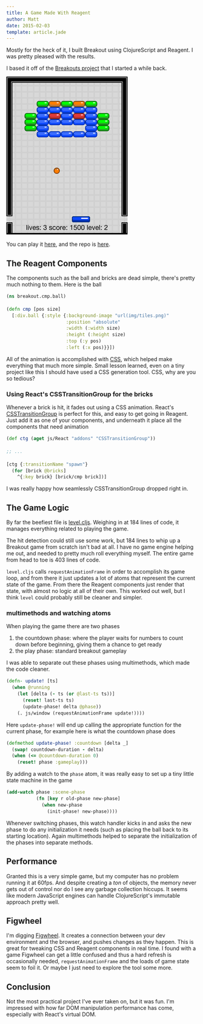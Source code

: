 ```yaml
---
title: A Game Made With Reagent
author: Matt
date: 2015-02-03
template: article.jade
---
```

Mostly for the heck of it, I built Breakout using ClojureScript and Reagent. I was pretty pleased with the results.
<span class="more"></span>

I based it off of the [Breakouts project](http://www.jsbreakouts.org) that I started a while back.

<div class="center diagram">
  <img src="img/reagent-breakout.png" alt="screenshot of breakout" />
</div>

You can play it [here](http://city41.github.io/reagent-breakout), and the repo is [here](https://github.com/city41/reagent-breakout).

## The Reagent Components

The components such as the ball and bricks are dead simple, there's pretty much nothing to them. Here is the ball

```clojure
(ns breakout.cmp.ball)

(defn cmp [pos size]
  [:div.ball {:style {:background-image "url(img/tiles.png)"
                      :position "absolute"
                      :width (:width size)
                      :height (:height size)
                      :top (:y pos)
                      :left (:x pos)}}])
```

All of the animation is accomplished with [CSS](https://github.com/city41/reagent-breakout/blob/master/resources/public/css/site.css), which helped make everything that much more simple. Small lesson learned, even on a tiny project like this I should have used a CSS generation tool. CSS, why are you so tedious?

### Using React's CSSTransitionGroup for the bricks

Whenever a brick is hit, it fades out using a CSS animation. React's [CSSTransitionGroup](http://facebook.github.io/react/docs/animation.html) is perfect for this, and easy to get going in Reagent. Just add it as one of your components, and underneath it place all the components that need animation

```clojure
(def ctg (aget js/React "addons" "CSSTransitionGroup"))

;; ...

[ctg {:transitionName "spawn"}
  (for [brick @bricks]
    ^{:key brick} [brick/cmp brick])]
```

I was really happy how seamlessly CSSTransitionGroup dropped right in.

## The Game Logic

By far the beefiest file is [level.cljs](https://github.com/city41/reagent-breakout/blob/master/src/cljs/breakout/engine/level.cljs). Weighing in at 184 lines of code, it manages everything related to playing the game.

The hit detection could still use some work, but 184 lines to whip up a Breakout game from scratch isn't bad at all. I have no game engine helping me out, and needed to pretty much roll everything myself. The entire game from head to toe is 403 lines of code.

`level.cljs` calls `requestAnimationFrame` in order to accomplish its game loop, and from there it just updates a lot of atoms that represent the current state of the game. From there the Reagent components just render that state, with almost no logic at all of their own. This worked out well, but I think `level` could probably still be cleaner and simpler.

### multimethods and watching atoms

When playing the game there are two phases

1. the countdown phase: where the player waits for numbers to count down before beginning, giving them a chance to get ready
1. the play phase: standard breakout gameplay

I was able to separate out these phases using multimethods, which made the code cleaner.

```clojure
(defn- update! [ts]
  (when @running
    (let [delta (- ts (or @last-ts ts))]
      (reset! last-ts ts)
      (update-phase! delta @phase))
    (. js/window (requestAnimationFrame update!))))
```

Here `update-phase!` will end up calling the appropriate function for the current phase, for example here is what the countdown phase does

```clojure
(defmethod update-phase! :countdown [delta _]
  (swap! countdown-duration - delta)
  (when (<= @countdown-duration 0)
    (reset! phase :gameplay)))
```

By adding a watch to the `phase` atom, it was really easy to set up a tiny little state machine in the game

```clojure
(add-watch phase :scene-phase
           (fn [key r old-phase new-phase]
             (when new-phase
               (init-phase! new-phase))))
```

Whenever switching phases, this watch handler kicks in and asks the new phase to do any initialization it needs (such as placing the ball back to its starting location). Again multimethods helped to separate the initialization of the phases into separate methods.

## Performance

Granted this is a very simple game, but my computer has no problem running it at 60fps. And despite creating a *ton* of objects, the memory never gets out of control nor do I see any garbage collection hiccups. It seems like modern JavaScript engines can handle ClojureScript's immutable approach pretty well.

## Figwheel

I'm digging [Figwheel](https://github.com/bhauman/lein-figwheel). It creates a connection between your dev environment and the browser, and pushes changes as they happen. This is great for tweaking CSS and Reagent components in real time. I found with a game Figwheel can get a little confused and thus a hard refresh is occasionally needed, `requestAnimationFrame` and the loads of game state seem to foil it. Or maybe I just need to explore the tool some more.

## Conclusion

Not the most practical project I've ever taken on, but it was fun. I'm impressed with how far DOM manipulation performance has come, especially with React's virtual DOM.
